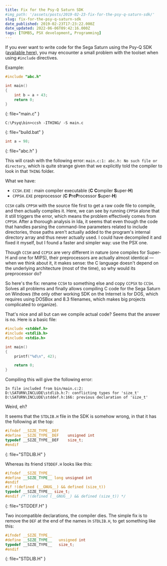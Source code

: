 ```yaml
---
title: Fix for the Psy-Q Saturn SDK
#img_path: '/assets/posts/2019-02-23-fix-for-the-psy-q-saturn-sdk/'
slug: fix-for-the-psy-q-saturn-sdk
date_published: 2019-02-23T17:23:22.000Z
date_updated: 2022-06-06T09:42:16.000Z
tags: [TOMB5, PSX development, Programming]
---
```


If you ever want to write code for the Sega Saturn using the Psy-Q SDK ([available here](https://antime.kapsi.fi/sega/files/psy-q.zip)), you may encounter a small problem with the toolset when using `#include` directives.

Example:

```c
#include "abc.h"

int main()
{
    int b = a + 43;
    return 0;
}
```
{: file="main.c" }

```batchfile
C:\Psyq\bin>ccsh -ITHING/ -S main.c
```
{: file="build.bat" }

```c
int a = 98;
```
{: file="abc.h" }

This will crash with the following error: `main.c:1: abc.h: No such file or directory`, which is quite strange given that we explicitly told the compiler to look in that `THING` folder.

What we have:

*   `CCSH.EXE` : main compiler executable (**C** **C**ompiler **S**uper-**H**)
*   `CPPSH.EXE` preprocessor (**C** **P**re**P**rocessor **S**uper-**H**)

`CCSH` calls `CPPSH` with the source file first to get a raw code file to compile, and then actually compiles it. Here, we can see by running `CPPSH` alone that it still triggers the error, which means the problem effectively comes from `CPPSH`. After a thorough analysis in Ida, it seems that even though the code that handles parsing the command-line parameters related to include directories, those paths aren't actually added to the program's internal directory array and thus never actually used. I could have decompiled it and fixed it myself, but I found a faster and simpler way: use the PSX one.

Though `CCSH` and `CCPSX` are very different in nature (one compiles for Super-H and one for MIPS), their preprocessors are actually almost identical — when we think about it, it makes sense: the C language doesn't depend on the underlying architecture (most of the time), so why would its preprocessor do?

So here's the fix: rename `CCSH` to something else and copy `CCPSX` to `CCSH`. Solves all problems and finally allows compiling C code for the Sega Saturn on Windows (the only other working SDK on the Internet is for DOS, which requires using DOSBox and 8.3 filenames, which makes big projects complicated to organize).

That's nice and all but can we compile actual code? Seems that the answer is no. Here is a basic file:

```c
#include <stddef.h>
#include <stdlib.h>
#include <stdio.h>

int main()
{
	printf("%d\n", 42);

	return 0;
}
```

Compiling this will give the following error:

    In file included from bin/main.c:2:
    D:\SATURN\INCLUDE\stdlib.h:7: conflicting types for 'size_t'
    D:\SATURN\INCLUDE\stddef.h:166: previous declaration of 'size_t'

Weird, eh?

It seems that the `STDLIB.H` file in the SDK is somehow wrong, in that it has the following at the top:

```c
#ifndef	__SIZE_TYPE__DEF
#define	__SIZE_TYPE__DEF	unsigned int
typedef	__SIZE_TYPE__DEF	size_t;
#endif
```
{: file="STDLIB.H" }

Whereas its friend `STDDEF.H` looks like this:

```c
#ifndef __SIZE_TYPE__
#define __SIZE_TYPE__ long unsigned int
#endif
#if !(defined (__GNUG__) && defined (size_t))
typedef __SIZE_TYPE__ size_t;
#endif /* !(defined (__GNUG__) && defined (size_t)) */
```
{: file="STDDEF.H" }

Two incompatible declarations, the compiler dies. The simple fix is to remove the `DEF` at the end of the names in `STDLIB.H`, to get something like this:

```c
#ifndef	__SIZE_TYPE__
#define	__SIZE_TYPE__	unsigned int
typedef	__SIZE_TYPE__	size_t;
#endif
```
{: file="STDLIB.H" }
